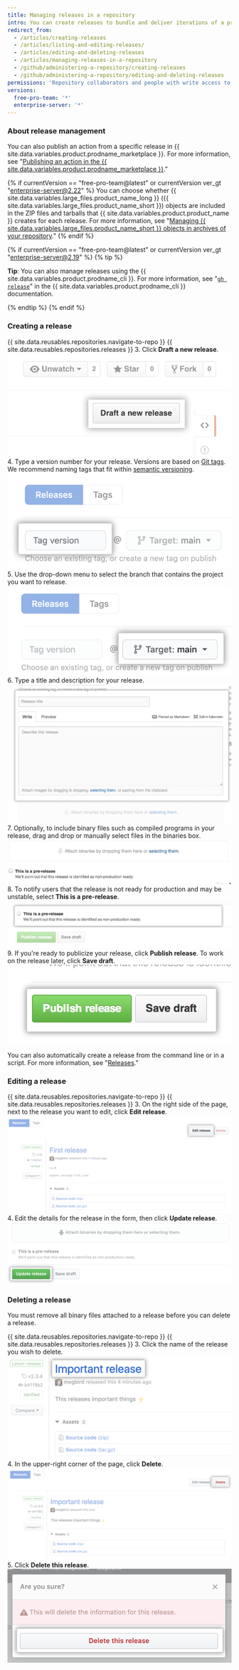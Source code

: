 ```yaml
---
title: Managing releases in a repository
intro: You can create releases to bundle and deliver iterations of a project to users.
redirect_from:
  - /articles/creating-releases
  - /articles/listing-and-editing-releases/
  - /articles/editing-and-deleting-releases
  - /articles/managing-releases-in-a-repository
  - /github/administering-a-repository/creating-releases
  - /github/administering-a-repository/editing-and-deleting-releases
permissions: 'Repository collaborators and people with write access to a repository can create, edit, and delete a release.'
versions:
  free-pro-team: '*'
  enterprise-server: '*'
---
```


### About release management

You can also publish an action from a specific release in {{ site.data.variables.product.prodname_marketplace }}. For more information, see "[Publishing an action in the {{ site.data.variables.product.prodname_marketplace }}](/actions/creating-actions/publishing-actions-in-github-marketplace)."

{% if currentVersion == "free-pro-team@latest" or currentVersion ver_gt "enterprise-server@2.22" %}
You can choose whether {{ site.data.variables.large_files.product_name_long }} ({{ site.data.variables.large_files.product_name_short }}) objects are included in the ZIP files and tarballs that {{ site.data.variables.product.product_name }} creates for each release. For more information, see "[Managing {{ site.data.variables.large_files.product_name_short }} objects in archives of your repository](/github/administering-a-repository/managing-git-lfs-objects-in-archives-of-your-repository)."
{% endif %}

{% if currentVersion == "free-pro-team@latest" or currentVersion ver_gt "enterprise-server@2.19" %}
{% tip %}

**Tip**: You can also manage releases using the {{ site.data.variables.product.prodname_cli }}. For more information, see "[`gh release`](https://cli.github.com/manual/gh_release)" in the {{ site.data.variables.product.prodname_cli }} documentation.

{% endtip %}
{% endif %}

### Creating a release

{{ site.data.reusables.repositories.navigate-to-repo }}
{{ site.data.reusables.repositories.releases }}
3. Click **Draft a new release**.
   ![Releases draft button](/assets/images/help/releases/draft_release_button.png)
4. Type a version number for your release. Versions are based on [Git tags](https://git-scm.com/book/en/Git-Basics-Tagging). We recommend naming tags that fit within [semantic versioning](http://semver.org/).
   ![Releases tagged version](/assets/images/help/releases/releases-tag-version.png)
5. Use the drop-down menu to select the branch that contains the project you want to release.
   ![Releases tagged branch](/assets/images/help/releases/releases-tag-branch.png)
6. Type a title and description for your release.
   ![Releases description](/assets/images/help/releases/releases_description.png)
7. Optionally, to include binary files such as compiled programs in your release, drag and drop or manually select files in the binaries box.
   ![Providing a DMG with the Release](/assets/images/help/releases/releases_adding_binary.gif)
8. To notify users that the release is not ready for production and may be unstable, select **This is a pre-release**.
   ![Checkbox to mark a release as prerelease](/assets/images/help/releases/prerelease_checkbox.png)
9. If you're ready to publicize your release, click **Publish release**. To work on the release later, click **Save draft**.
   ![Publish release and Draft release buttons](/assets/images/help/releases/release_buttons.png)

You can also automatically create a release from the command line or in a script. For more information, see "[Releases](/v3/repos/releases/#create-a-release)."

### Editing a release

{{ site.data.reusables.repositories.navigate-to-repo }}
{{ site.data.reusables.repositories.releases }}
3. On the right side of the page, next to the release you want to edit, click **Edit release**.
  ![Edit a release](/assets/images/help/releases/edit-release.png)
4. Edit the details for the release in the form, then click **Update release**.
  ![Update a release](/assets/images/help/releases/update-release.png)

### Deleting a release

You must remove all binary files attached to a release before you can delete a release.

{{ site.data.reusables.repositories.navigate-to-repo }}
{{ site.data.reusables.repositories.releases }}
3. Click the name of the release you wish to delete.
  ![Link to view release](/assets/images/help/releases/release-name-link.png)
4. In the upper-right corner of the page, click **Delete**.
  ![Delete release button](/assets/images/help/releases/delete-release.png)
5. Click **Delete this release**.
  ![Confirm delete release](/assets/images/help/releases/confirm-delete-release.png)
